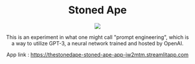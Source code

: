 <div align="center"> 
  <h1 align ="center">Stoned Ape</h1>
 
  <img src="https://img.shields.io/badge/-Python-red">

This is an experiment in what one might call "prompt engineering", which is a way to utilize GPT-3, a neural network trained and hosted by OpenAI.

App link : https://thestonedape-stoned-ape-app-jw2mtm.streamlitapp.com
